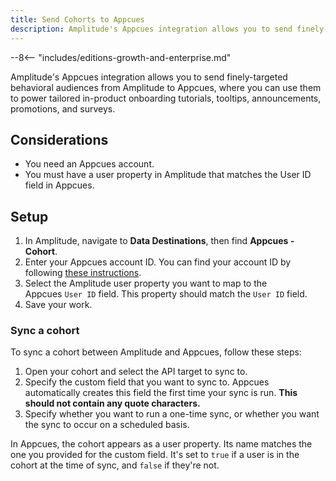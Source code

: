 ```yaml
---
title: Send Cohorts to Appcues
description: Amplitude's Appcues integration allows you to send finely-targeted behavioral audiences from Amplitude to Appcues, where you can use them to power tailored in-product onboarding tutorials, tooltips, announcements, promotions, and surveys.
---
```


--8<-- "includes/editions-growth-and-enterprise.md"

Amplitude's Appcues integration allows you to send finely-targeted behavioral audiences from Amplitude to Appcues, where you can use them to power tailored in-product onboarding tutorials, tooltips, announcements, promotions, and surveys.

## Considerations

- You need an Appcues account.
- You must have a user property in Amplitude that matches the User ID field in Appcues.

## Setup

1. In Amplitude, navigate to **Data Destinations**, then find **Appcues - Cohort**.
2. Enter your Appcues account ID. You can find your account ID by following [these instructions](https://docs.appcues.com/article/254-http-api).
3. Select the Amplitude user property you want to map to the Appcues `User ID` field. This property should match the `User ID` field.
4. Save your work.

### Sync a cohort

To sync a cohort between Amplitude and Appcues, follow these steps:

1. Open your cohort and select the API target to sync to.
2. Specify the custom field that you want to sync to. Appcues automatically creates this field the first time your sync is run. **This should not contain any quote characters.**
3. Specify whether you want to run a one-time sync, or whether you want the sync to occur on a scheduled basis.

In Appcues, the cohort appears as a user property. Its name matches the one you provided for the custom field. It's set to `true` if a user is in the cohort at the time of sync, and `false` if they're not.
